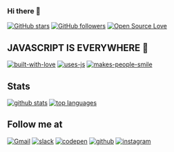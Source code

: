 ### Hi there 👋

<!--
**miko-github/miko-github** is a ✨ _special_ ✨ repository because its `README.md` (this file) appears on your GitHub profile
-->

[![GitHub stars][badge-github-stars]][github-stars]
[![GitHub followers][badge-github-followers]][github-followers]
[![Open Source Love][badge-open-source]][social-github]

## JAVASCRIPT IS EVERYWHERE 🎉

[![built-with-love][badge-with-love]][social-github]
[![uses-js][badge-use-js]][social-github]
[![makes-people-smile][badge-smile]][social-github]

## Stats

[![github stats][github-stats]][social-github]
[![top languages][github-top-languages]][social-github]

<!-- ## Projects (repo) -->

## Follow me at

[![Gmail][badge-gmail]][social-gmail]
[![slack][badge-slack]](# 'anywhere programmers is')
[![codepen][badge-codepen]][social-codepen]
[![github][badge-github]][social-github]
[![instagram][badge-instagram]][social-instagram]

<!-- --------------------
 links
-->

<!-- stats -->

[github-stats]: https://github-readme-stats.vercel.app/api?username=miko-github&theme=blue-green
[github-top-languages]: https://github-readme-stats.vercel.app/api/top-langs/?username=miko-github&theme=blue-green

<!-- badges -->

[badge-with-love]: http://ForTheBadge.com/images/badges/built-with-love.svg
[badge-use-js]: http://ForTheBadge.com/images/badges/uses-js.svg
[badge-smile]: http://ForTheBadge.com/images/badges/makes-people-smile.svg
[badge-github-stars]: (https://img.shields.io/github/stars/miko-github/vueStoreDashboard.svg?style=social&label=Star&maxAge=2592000)
[badge-github-followers]: (https://img.shields.io/github/followers/miko-github.svg?style=social&label=Follow&maxAge=2592000)
[badge-open-source]: https://badges.frapsoft.com/os/v1/open-source.svg?v=103
[github-stars]: https://GitHub.com/miko-github/miko-github/stargazers/
[github-followers]: https://github.com/miko-github?tab=followers

<!-- social-badge -->

[badge-codepen]: https://img.shields.io/badge/Codepen-000000?style=for-the-badge&logo=codepen&logoColor=white
[badge-github]: https://img.shields.io/badge/GitHub-100000?style=for-the-badge&logo=github&logoColor=white
[badge-instagram]: https://img.shields.io/badge/Instagram-E4405F?style=for-the-badge&logo=instagram&logoColor=white
[badge-slack]: https://img.shields.io/badge/Slack-4A154B?style=for-the-badge&logo=slack&logoColor=white
[badge-gmail]: https://img.shields.io/badge/Gmail-D14836?style=for-the-badge&logo=gmail&logoColor=white

<!-- social-links -->

[social-codepen]: https://codepen.io
[social-github]: https://github.com/miko-github
[social-instagram]: https://instagram.com
[social-gmail]: mikoloism.github@gmail.com
